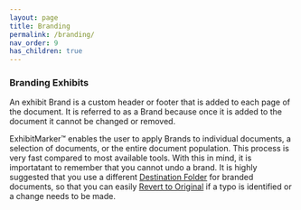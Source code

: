 ```yaml
---
layout: page
title: Branding
permalink: /branding/
nav_order: 9
has_children: true
---
```


### Branding Exhibits

An exhibit Brand is a custom header or footer that is added to each page of the document.  It is referred to as a Brand because once it is added to the document it cannot be changed or removed.

ExhibitMarker&trade; enables the user to apply Brands to individual documents, a selection of documents, or the entire document population.  This process is very fast compared to most available tools.  With this in mind, it is importatant to remember that you cannot undo a brand.  It is highly suggested that you use a different [Destination Folder](../working_with_files/working_with_files_destination_folder.markdown) for branded documents, so that you can easily [Revert to Original](../working_with_files/working_with_files_unmarking.markdown) if a typo is identified or a change needs to be made. 
